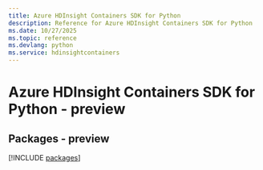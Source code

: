 ```yaml
---
title: Azure HDInsight Containers SDK for Python
description: Reference for Azure HDInsight Containers SDK for Python
ms.date: 10/27/2025
ms.topic: reference
ms.devlang: python
ms.service: hdinsightcontainers
---
```

# Azure HDInsight Containers SDK for Python - preview
## Packages - preview
[!INCLUDE [packages](hdinsight-containers-index.md)]